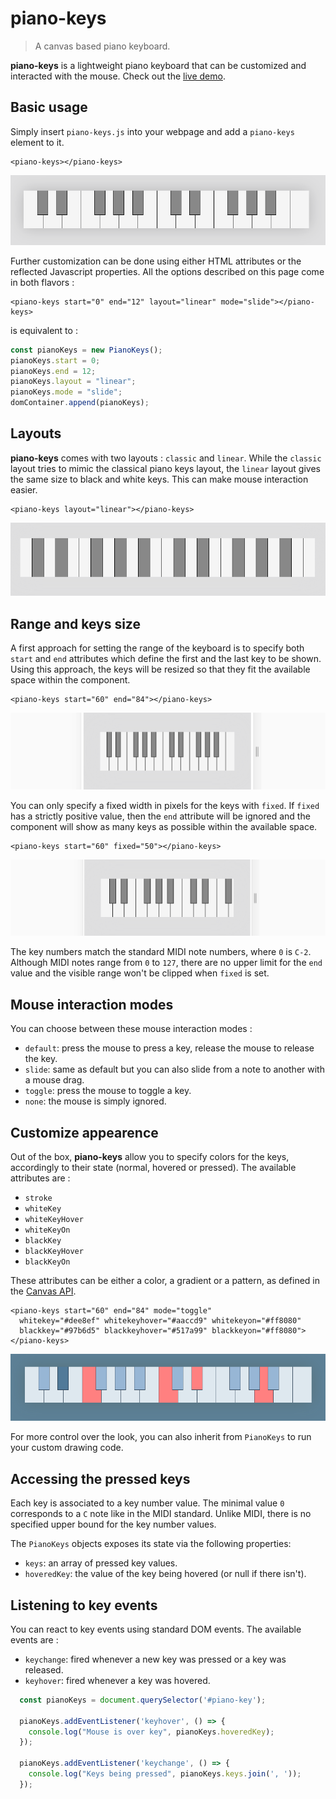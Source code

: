 # piano-keys

> A canvas based piano keyboard.

**piano-keys** is a lightweight piano keyboard that can be customized and interacted with the mouse.
Check out the [live demo](https://pckerneis.com/piano-keys-demo/).

## Basic usage

Simply insert `piano-keys.js` into your webpage and add a `piano-keys` element to it.
```
<piano-keys></piano-keys>
```

![alt text](https://github.com/pckerneis/piano-keys/raw/master/docs/img/classic.png "piano-keys screenshot")

Further customization can be done using either HTML attributes or the reflected Javascript properties. All the options described on this page come in both flavors :

```
<piano-keys start="0" end="12" layout="linear" mode="slide"></piano-keys>
```
is equivalent to :

```javascript
const pianoKeys = new PianoKeys();
pianoKeys.start = 0;
pianoKeys.end = 12;
pianoKeys.layout = "linear";
pianoKeys.mode = "slide";
domContainer.append(pianoKeys);
```

## Layouts

**piano-keys** comes with two layouts : `classic` and `linear`. While the `classic` layout tries to mimic the classical piano keys layout, the `linear` layout gives the same size to black and white keys. This can make mouse interaction easier.
```
<piano-keys layout="linear"></piano-keys>
```

![alt text](https://github.com/pckerneis/piano-keys/raw/master/docs/img/linear.png "piano-keys with linear layout")

## Range and keys size

A first approach for setting the range of the keyboard is to specify both `start` and `end` attributes which define the first and the last key to be shown. Using this approach, the keys will be resized so that they fit the available space within the component.
```
<piano-keys start="60" end="84"></piano-keys>
```

![alt text](https://github.com/pckerneis/piano-keys/raw/master/docs/img/resize-end.gif "Resize behavior with start/end attributes")

You can only specify a fixed width in pixels for the keys with `fixed`. If `fixed` has a strictly positive value, then the `end` attribute will be ignored and the component will show as many keys as possible within the available space. 
```
<piano-keys start="60" fixed="50"></piano-keys>
```
![alt text](https://github.com/pckerneis/piano-keys/raw/master/docs/img/resize-fixed.gif "Resize behavior with fixed key size")

The key numbers match the standard MIDI note numbers, where `0` is `C-2`. Although MIDI notes range from `0` to `127`, there are no upper limit for the `end` value and the visible range won't be clipped when `fixed` is set.

## Mouse interaction modes

You can choose between these mouse interaction modes :
- `default`: press the mouse to press a key, release the mouse to release the key.
- `slide`: same as default but you can also slide from a note to another with a mouse drag.
- `toggle`: press the mouse to toggle a key.
- `none`: the mouse is simply ignored.

## Customize appearence

Out of the box, **piano-keys** allow you to specify colors for the keys, accordingly to their state (normal, hovered or pressed). The available attributes are :
- `stroke`
- `whiteKey`
- `whiteKeyHover`
- `whiteKeyOn`
- `blackKey`
- `blackKeyHover`
- `blackKeyOn`

These attributes can be either a color, a gradient or a pattern, as defined in the [Canvas API](https://developer.mozilla.org/fr/docs/Web/API/CanvasRenderingContext2D/fillStyle).

```
<piano-keys start="60" end="84" mode="toggle"
  whitekey="#dee8ef" whitekeyhover="#aaccd9" whitekeyon="#ff8080"
  blackkey="#97b6d5" blackkeyhover="#517a99" blackkeyon="#ff8080">
</piano-keys>
```
![alt text](https://github.com/pckerneis/piano-keys/raw/master/docs/img/colors.png "piano-keys with custom colors")

For more control over the look, you can also inherit from `PianoKeys` to run your custom drawing code.

## Accessing the pressed keys

Each key is associated to a key number value. The minimal value `0` corresponds to a `C` note like in the MIDI standard. Unlike MIDI, there is no specified upper bound for the key number values.

The `PianoKeys` objects exposes its state via the following properties:
- `keys`: an array of pressed key values.
- `hoveredKey`: the value of the key being hovered (or null if there isn't).

## Listening to key events

You can react to key events using standard DOM events. The available events are :
- `keychange`: fired whenever a new key was pressed or a key was released.
- `keyhover`: fired whenever a key was hovered.

```javascript
  const pianoKeys = document.querySelector('#piano-key');

  pianoKeys.addEventListener('keyhover', () => {
    console.log("Mouse is over key", pianoKeys.hoveredKey);
  });

  pianoKeys.addEventListener('keychange', () => {
    console.log("Keys being pressed", pianoKeys.keys.join(', '));
  });
```
